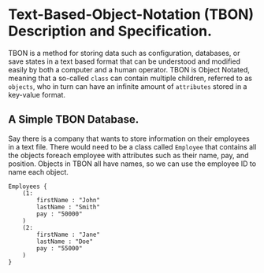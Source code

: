 # Text-Based-Object-Notation (TBON) Description and Specification.

TBON is a method for storing data such as configuration, databases, or save states
in a text based format that can be understood and modified easily by
both a computer and a human operator. TBON is Object Notated, meaning
that a so-called ```class``` can contain multiple children, referred to
as ```objects```, who in turn can have an infinite amount of ```attributes```
stored in a key-value format.

## A Simple TBON Database.

Say there is a company that wants to store information on their employees
in a text file. There would need to be a class called ```Employee``` that
contains all the objects foreach employee with attributes such as their name,
pay, and position. Objects in TBON all have names, so we can use the employee
ID to name each object.

```
Employees {
    (1:
        firstName : "John"
        lastName : "Smith"
        pay : "50000"
    )
    (2:
        firstName : "Jane"
        lastName : "Doe"
        pay : "55000"
    )
}
```
